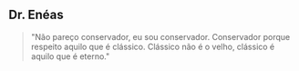 ## Dr. Enéas

> "Não pareço conservador, eu sou conservador. Conservador porque respeito aquilo que é clássico. Clássico não é o velho, clássico é aquilo que é eterno."